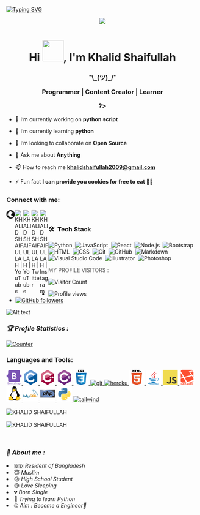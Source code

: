 [![Typing SVG](https://readme-typing-svg.herokuapp.com?color=%23F70B10&size=27&lines=I'm+Khalid+Shaifullah;+It's+Not+A+Name+Brother;It's+A+Brand;Thank+You+Everyone+LvuAll)](https://git.io/typing-svg)
<p align="center"><img src="https://img.shields.io/badge/MADE%20IN BANGLADESH-SPAMMAR AND PROGRAMMER-green?colorA=%23ff0000&colorB=%23017e40&style=flat-square">
<h1 align="center">Hi <img src="https://github.com/Khalid2009sm/Khalid2009sm/blob/main/Wave.gif" height="55px" width="55px">, I'm Khalid Shaifullah</h1>
<h3 align="center">¯\_(ツ)_/¯

Programmer | Content Creator | Learner

?></h3>

- 🔭 I’m currently working on **python script**

- 🌱 I’m currently learning **python**

- 👯 I’m looking to collaborate on **Open Source**

- 💬 Ask me about **Anything**

- 📫 How to reach me **khalidshaifullah2009@gmail.com**

- ⚡ Fun fact **I can provide you cookies for free to eat 🍪😂**

### Connect with me:

[<img align="left" alt="khalid224466.blogspot.com" width="22px" src="https://raw.githubusercontent.com/iconic/open-iconic/master/svg/globe.svg" />][website]
[<img align="left" alt="KHALID SHAIFULLAH | YouTube" width="22px" src="https://cdn-icons-png.flaticon.com/512/124/124010.png" />][facebook]
[<img align="left" alt="KHALID SHAIFULLAH | YouTube" width="22px" src="https://cdn.jsdelivr.net/npm/simple-icons@v3/icons/youtube.svg" />][youtube]
[<img align="left" alt="KHALID SHAIFULLAH | Twitter" width="22px" src="https://cdn-icons-png.flaticon.com/512/906/906377.png" />][telegram]
[<img align="left" alt="KHALID SHAIFULLAH | Instagram" width="22px" src="https://cdn.jsdelivr.net/npm/simple-icons@v3/icons/instagram.svg" />][instagram]

<br />

### 🛠 &nbsp;Tech Stack

![Python](https://img.shields.io/badge/-Python-05122A?style=flat&logo=python)&nbsp;
![JavaScript](https://img.shields.io/badge/-JavaScript-05122A?style=flat&logo=javascript)&nbsp;
![React](https://img.shields.io/badge/-React-05122A?style=flat&logo=react)&nbsp;
![Node.js](https://img.shields.io/badge/-Node.js-05122A?style=flat&logo=node.js)&nbsp;
![Bootstrap](https://img.shields.io/badge/-Bootstrap-05122A?style=flat&logo=bootstrap&logoColor=563D7C)\
![HTML](https://img.shields.io/badge/-HTML-05122A?style=flat&logo=HTML5)&nbsp;
![CSS](https://img.shields.io/badge/-CSS-05122A?style=flat&logo=CSS3&logoColor=1572B6)&nbsp;
![Git](https://img.shields.io/badge/-Git-05122A?style=flat&logo=git)&nbsp;
![GitHub](https://img.shields.io/badge/-GitHub-05122A?style=flat&logo=github)&nbsp;
![Markdown](https://img.shields.io/badge/-Markdown-05122A?style=flat&logo=markdown)\
![Visual Studio Code](https://img.shields.io/badge/-Visual%20Studio%20Code-05122A?style=flat&logo=visual-studio-code&logoColor=007ACC)&nbsp;
![Illustrator](https://img.shields.io/badge/-Illustrator-05122A?style=flat&logo=adobe-illustrator)&nbsp;
![Photoshop](https://img.shields.io/badge/-Photoshop-05122A?style=flat&logo=adobe-photoshop)&nbsp;
<br />
> MY PROFILE VISITORS :
 
![Visitor Count](https://profile-counter.glitch.me/Khalid2009sm/count.svg)
 
- ![Profile views](https://gpvc.arturio.dev/Khalid2009sm)
- [![GitHub followers](https://img.shields.io/github/followers/Khalid2009sm.svg?style=social&label=Follow&maxAge=0090900)](https://github.com/Naim75o?tab=followers)
 
![Alt text](https://camo.githubusercontent.com/bdc2bf0e7c954ae3cecff56b9712a4411a87c014780b8de8ee050f4f6a3c7b55/68747470733a2f2f696d672e736869656c64732e696f2f62616467652f57686174736170702d626c61636b3f7374796c653d666f722d7468652d6261646765266c6f676f3d7768617473617070)

<h3><b><i>🏆 Profile Statistics :</i></b></h3>
<a href="https://github.com/htr-tech"><img height="25" title="Counter" src="https://komarev.com/ghpvc/?username=htr-tech&color=blueviolet&style=flat-square"></a>

<h3 align="left">Languages and Tools:</h3>
<p align="left"> <a href="https://getbootstrap.com" target="_blank"> <img src="https://raw.githubusercontent.com/devicons/devicon/master/icons/bootstrap/bootstrap-plain-wordmark.svg" alt="bootstrap" width="40" height="40"/> </a> <a href="https://www.cprogramming.com/" target="_blank"> <img src="https://raw.githubusercontent.com/devicons/devicon/master/icons/c/c-original.svg" alt="c" width="40" height="40"/> </a> <a href="https://www.w3schools.com/cpp/" target="_blank"> <img src="https://raw.githubusercontent.com/devicons/devicon/master/icons/cplusplus/cplusplus-original.svg" alt="cplusplus" width="40" height="40"/> </a> <a href="https://www.w3schools.com/cs/" target="_blank"> <img src="https://raw.githubusercontent.com/devicons/devicon/master/icons/csharp/csharp-original.svg" alt="csharp" width="40" height="40"/> </a> <a href="https://www.w3schools.com/css/" target="_blank"> <img src="https://raw.githubusercontent.com/devicons/devicon/master/icons/css3/css3-original-wordmark.svg" alt="css3" width="40" height="40"/> </a> <a href="https://git-scm.com/" target="_blank"> <img src="https://www.vectorlogo.zone/logos/git-scm/git-scm-icon.svg" alt="git" width="40" height="40"/> </a> <a href="https://heroku.com" target="_blank"> <img src="https://www.vectorlogo.zone/logos/heroku/heroku-icon.svg" alt="heroku" width="40" height="40"/> </a> <a href="https://www.w3.org/html/" target="_blank"> <img src="https://raw.githubusercontent.com/devicons/devicon/master/icons/html5/html5-original-wordmark.svg" alt="html5" width="40" height="40"/> </a> <a href="https://www.java.com" target="_blank"> <img src="https://raw.githubusercontent.com/devicons/devicon/master/icons/java/java-original.svg" alt="java" width="40" height="40"/> </a> <a href="https://developer.mozilla.org/en-US/docs/Web/JavaScript" target="_blank"> <img src="https://raw.githubusercontent.com/devicons/devicon/master/icons/javascript/javascript-original.svg" alt="javascript" width="40" height="40"/> </a> <a href="https://laravel.com/" target="_blank"> <img src="https://raw.githubusercontent.com/devicons/devicon/master/icons/laravel/laravel-plain-wordmark.svg" alt="laravel" width="40" height="40"/> </a> <a href="https://www.linux.org/" target="_blank"> <img src="https://raw.githubusercontent.com/devicons/devicon/master/icons/linux/linux-original.svg" alt="linux" width="40" height="40"/> </a> <a href="https://www.mysql.com/" target="_blank"> <img src="https://raw.githubusercontent.com/devicons/devicon/master/icons/mysql/mysql-original-wordmark.svg" alt="mysql" width="40" height="40"/> </a> <a href="https://www.php.net" target="_blank"> <img src="https://raw.githubusercontent.com/devicons/devicon/master/icons/php/php-original.svg" alt="php" width="40" height="40"/> </a> <a href="https://www.python.org" target="_blank"> <img src="https://raw.githubusercontent.com/devicons/devicon/master/icons/python/python-original.svg" alt="python" width="40" height="40"/> </a> <a href="https://tailwindcss.com/" target="_blank"> <img src="https://www.vectorlogo.zone/logos/tailwindcss/tailwindcss-icon.svg" alt="tailwind" width="40" height="40"/> </a> </p>

<p><img width="494" align="center" src="https://github-readme-stats.vercel.app/api/top-langs?username=htr-tech&show_icons=true&locale=en&layout=compact" alt="KHALID SHAIFULLAH" /></p>

<p><img align="center" src="https://github-readme-stats.vercel.app/api?username=Khalid2009sm&show_icons=true&locale=en" alt="KHALID SHAIFULLAH" /></p>
<br />
<h3><b><i>🤠 About me :</i></b></h3>
<li> 🇧🇩 <i>Resident of Bangladesh</i></li>
<li> 😇 <i>Muslim</i></li>
<li> 😐 <i>High School Student</i></li>
<li> 😪 <i>Love Sleeping</i></li>
<li> 💔 <i>Born Single</i></li>
<li> 🐍 <i>Trying to learn Python</i></li>
<li> 🤐 <i>Aim : Become a Engineer🙈</i></li>

[website]: https://khalid224466.blogspot.com
[facebook]: https://facebook.com/khalid.vau.420
[youtube]: https://youtube.com/c/KhalidTechBd360
[instagram]: https://instagram.com/khalid_vau_2009/
[telegram]: https://t.me/Khalid114433
